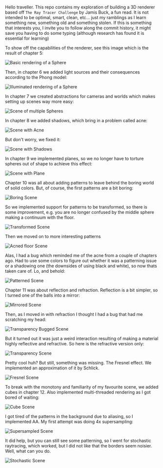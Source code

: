 Hello traveller. This repo contains my exploration of building a 3D renderer based off `The Ray Tracer Challenge` by Jamis Buck, a fun read.
It is not intended to be optimal, smart, clean, etc... just my ramblings as I learn something new, something old and something stolen. If
this is something that interests you, I invite you to follow along the commit history, it might save you having to do some typing (although
research has found it is essential for learning)

To show off the capabilities of the renderer, see this image which is the result of chapter 5:

![Basic rendering of a Sphere](/go/examples/chapter5/example.png?raw=true "BasicSphereRender")

Then, in chapter 6 we added light sources and their consequences according to the Phong model:

![Illuminated rendering of a Sphere](/go/examples/chapter6/example.png?raw=true "IlluminatedSphereRender")

In chapter 7 we created abstractions for cameras and worlds which makes setting up scenes way more easy:

![Scene of multiple Spheres](/go/examples/chapter7/example.png?raw=true "MultipledSpheresRender")

In chapter 8 we added shadows, which bring in a problem called acne:

![Scene with Acne](/go/examples/chapter8/example_fleas.png?raw=true "AcneSpheresRender")

But don't worry, we fixed it:

![Scene with Shadows](/go/examples/chapter8/example.png?raw=true "ShadowsSpheresRender")

In chapter 9 we implemented planes, so we no longer have to torture spheres out of shape to achieve this effect:

![Scene with Plane](/go/examples/chapter9/example.png?raw=true "PlaneSpheresRender")

Chapter 10 was all about adding patterns to leave behind the boring world of solid colors. But, of course, the first patterns are a bit boring:

![Boring Scene](/go/examples/chapter10/example_untransformed.png?raw=true "BoringPatternRender")

So we implemented support for patterns to be transformed, so there is some improvement, e.g. you are no longer confused by the middle sphere making a continuum with the floor.

![Transformed Scene](/go/examples/chapter10/example_transformed.png?raw=true "TransformedPatternRender")

Then we moved on to more interesting patterns

![Acned floor Scene](/go/examples/chapter10/example_fail.png?raw=true "FailedPatternRender")

Alas, I had a bug which reminded me of the acne from a couple of chapters ago. Had to use some colors to figure out whether it was a patterning issue or a shadowing one (the downsides of using black and white), so now thats taken care of. Lo, and behold:

![Patterned Scene](/go/examples/chapter10/example.png?raw=true "PatternedRender")

Chapter 11 was about reflection and refraction. Reflection is a bit simpler, so I turned one of the balls into a mirror:

![Mirrored Scene](/go/examples/chapter11/example_reflection.png?raw=true "MirroredRender")

Then, as I moved in with refraction I thought I had a bug that had me scratching my head:

![Transparency Bugged Scene](/go/examples/chapter11/example_bug.png?raw=true "TransparentBugRender")

But it turned out it was just a weird interaction resulting of making a material highly reflective and refractive. So here is the refractive version only:

![Transparency Scene](/go/examples/chapter11/example_refraction.png?raw=true "TransparentRender")

Pretty cool huh? But still, something was missing. The Fresnel effect. We implemented an approximation of it by Schlick.

![Fresnel Scene](/go/examples/chapter11/example.png?raw=true "FresnelRender")

To break with the monotony and familiarity of my favourite scene, we added cubes in chapter 12. Also implemented multi-threaded rendering as I got bored of waiting:

![Cube Scene](/go/examples/chapter12/example_old.png?raw=true "CubeRender")

I got tired of the patterns in the background due to aliasing, so I implemented AA. My first attempt was doing 4x supersampling:

![Supersampled Scene](/go/examples/chapter12/example_4aa.png?raw=true "SupersampledRender")

It did help, but you can still see some patterning, so I went for stochastic raytracing, which worked, but I did not like that the borders seem noisier. Well, what can you do.

![Stochastic Scene](/go/examples/chapter12/example.png?raw=true "StochasticRender")
